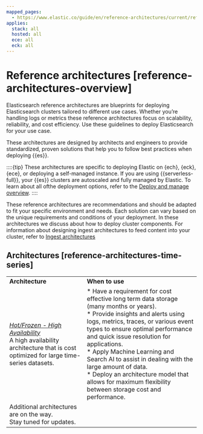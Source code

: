 ```yaml
---
mapped_pages:
  - https://www.elastic.co/guide/en/reference-architectures/current/reference-architectures-overview.html
applies:
  stack: all
  hosted: all
  ece: all
  eck: all
---
```


# Reference architectures [reference-architectures-overview]

Elasticsearch reference architectures are blueprints for deploying Elasticsearch clusters tailored to different use cases. Whether you’re handling logs or metrics these reference architectures focus on scalability, reliability, and cost efficiency. Use these guidelines to deploy Elasticsearch for your use case.

These architectures are designed by architects and engineers to provide standardized, proven solutions that help you to follow best practices when deploying {{es}}.

::::{tip} 
These architectures are specific to deploying Elastic on {ech}, {eck}, {ece}, or deploying a self-managed instance. If you are using {{serverless-full}}, your {{es}} clusters are autoscaled and fully managed by Elastic. To learn about all ofthe deployment options, refer to the [Deploy and manage overview](/deploy-manage/index.md).
::::


These reference architectures are recommendations and should be adapted to fit your specific environment and needs. Each solution can vary based on the unique requirements and conditions of your deployment. In these architectures we discuss about how to deploy cluster components. For information about designing ingest architectures to feed content into your cluster, refer to [Ingest architectures](../manage-data/ingest/ingest-reference-architectures/use-case-arch.md)


## Architectures [reference-architectures-time-series] 

|     |     |
| --- | --- |
| **Architecture** | **When to use** |
| [*Hot/Frozen - High Availability*](/deploy-manage/reference-architectures/hotfrozen-high-availability.md)<br>A high availability architecture that is cost optimized for large time-series datasets. | * Have a requirement for cost effective long term data storage (many months or years).<br>* Provide insights and alerts using logs, metrics, traces, or various event types to ensure optimal performance and quick issue resolution for applications.<br>* Apply Machine Learning and Search AI to assist in dealing with the large amount of data.<br>* Deploy an architecture model that allows for maximum flexibility between storage cost and performance.<br> |
| Additional architectures are on the way.<br>Stay tuned for updates. |  |



